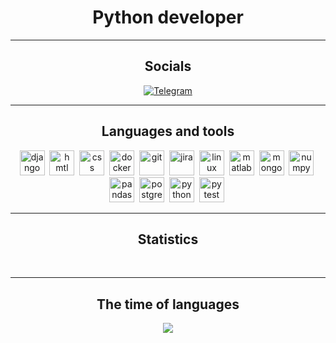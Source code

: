 <div id="header" align="center">
    <h1>Python developer</h1>
</div>

---

<div id="socials" align="center">
    <h2>Socials</h2>
    <a href="https://t.me/throlib">
        <img src="https://img.shields.io/badge/Telegram-blue?style=for-the-badge&logo=telegram&logoColor=white"
             alt="Telegram"/>
    </a>
</div>

---

<div id="tools" align="center">
    <h2>Languages and tools</h2>
    <img src="https://cdn.jsdelivr.net/gh/devicons/devicon/icons/django/django-plain-wordmark.svg" title="django"
         width="40" height="40"/>&nbsp;
    <img src="https://cdn.jsdelivr.net/gh/devicons/devicon/icons/html5/html5-original-wordmark.svg" title="hmtl"
         width="40" height="40"/>&nbsp;
    <img src="https://cdn.jsdelivr.net/gh/devicons/devicon/icons/css3/css3-original-wordmark.svg" title="css" width="40"
         height="40"/>&nbsp;
    <img src="https://cdn.jsdelivr.net/gh/devicons/devicon/icons/docker/docker-original-wordmark.svg" title="docker"
         width="40" height="40"/>&nbsp;
    <img src="https://cdn.jsdelivr.net/gh/devicons/devicon/icons/git/git-original.svg" title="git" width="40"
         height="40"/>&nbsp;
    <img src="https://cdn.jsdelivr.net/gh/devicons/devicon/icons/jira/jira-plain-wordmark.svg" title="jira" width="40"
         height="40"/>&nbsp;
    <img src="https://cdn.jsdelivr.net/gh/devicons/devicon/icons/linux/linux-original.svg" title="linux" width="40"
         height="40"/>&nbsp;
    <img src="https://cdn.jsdelivr.net/gh/devicons/devicon/icons/matlab/matlab-original.svg" title="matlab" width="40"
         height="40"/>&nbsp;
    <img src="https://cdn.jsdelivr.net/gh/devicons/devicon/icons/mongodb/mongodb-original-wordmark.svg" title="mongodb"
         width="40" height="40"/>&nbsp;
    <img src="https://cdn.jsdelivr.net/gh/devicons/devicon/icons/numpy/numpy-original-wordmark.svg" title="numpy"
         width="40" height="40"/>&nbsp;
    <img src="https://cdn.jsdelivr.net/gh/devicons/devicon/icons/pandas/pandas-original-wordmark.svg" title="pandas"
         width="40" height="40"/>&nbsp;
    <img src="https://cdn.jsdelivr.net/gh/devicons/devicon/icons/postgresql/postgresql-original-wordmark.svg"
         title="postgresql" width="40" height="40"/>&nbsp;
    <img src="https://cdn.jsdelivr.net/gh/devicons/devicon/icons/python/python-original-wordmark.svg" title="python"
         width="40" height="40"/>&nbsp;
    <img src="https://cdn.jsdelivr.net/gh/devicons/devicon/icons/pytest/pytest-original-wordmark.svg" title="pytest"
         width="40" height="40"/>&nbsp;
</div>

---

<div id="stat" align="center">
    <h2>Statistics</h2>
    <img src="https://github-profile-summary-cards.vercel.app/api/cards/profile-details?username=sayasufi&theme=github_dark"
         alt=""/>
    <img src="https://github-profile-summary-cards.vercel.app/api/cards/most-commit-language?username=sayasufi&theme=github_dark"
         alt=""/>
    <img src="https://github-profile-summary-cards.vercel.app/api/cards/stats?username=sayasufi&theme=github_dark"
         alt=""/>
</div>

---

<div id="stat" align="center">
    <h2>The time of languages</h2>
    <a href="https://wakatime.com"><img src="https://wakatime.com/share/@018c3f04-b140-41f9-a489-5b0143d153f5/b9078852-c468-470c-8484-9e23e435b08c.png" /></a>
</div>
